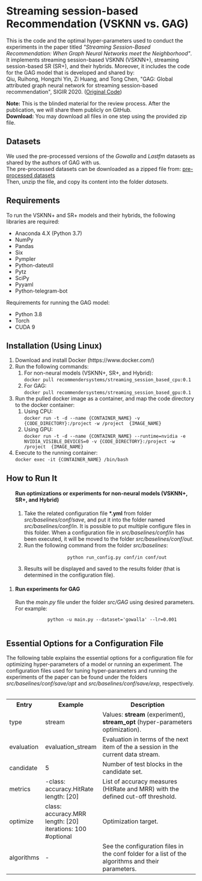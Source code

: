 <h1>Streaming session-based Recommendation (VSKNN vs. GAG)</h1>

This is the code and the optimal hyper-parameters used to conduct the experiments in the paper
titled <i>"Streaming Session-Based Recommendation: When Graph Neural Networks meet the Neighborhood"</i>.
It implements streaming session-based VSKNN (VSKNN+), streaming session-based SR (SR+), and their hybrids. Moreover, it
includes the code for the GAG model that is developed and shared by:
<br>
Qiu, Ruihong, Hongzhi Yin, Zi Huang, and Tong Chen,
"GAG: Global attributed graph neural network for streaming session-based recommendation", SIGIR 2020.
(<a href="https://github.com/RuihongQiu/GAG">Original Code</a>)

<b>Note:</b> This is the blinded material for the review process. After the publication, we will share them publicly on GitHub. <br>
<b>Download:</b> You may download all files in one step using the provided zip file.

<h2>Datasets</h2>
<div>
We used the pre-processed versions of the <i>Gowalla</i> and <i>Lastfm</i> datasets as shared by the authors of GAG with us. 
    <br>The pre-processed datasets can be downloaded as a zipped file from: 
    <a href="https://drive.google.com/file/d/1dBRsh-isQHKPn8GV5jzQnjEevwxmxx8p/view?usp=sharing">pre-processed datasets</a>
    <br> Then, unzip the file, and copy its content into the folder <i>datasets</i>.
</div>

<h2>Requirements</h2>

To run the VSKNN+ and SR+ models and their hybrids, the following libraries are required:

<ul>
    <li>Anaconda 4.X (Python 3.7)</li>
    <li>NumPy</li>
    <li>Pandas</li>
    <li>Six</li>
    <li>Pympler</li>
    <li>Python-dateutil</li>
    <li>Pytz</li>
    <li>SciPy</li>
    <li>Pyyaml</li>
    <li>Python-telegram-bot</li>
</ul>

Requirements for running the GAG model:

<ul>
    <li>Python 3.8</li>
    <li>Torch</li>
    <li>CUDA 9</li>
</ul>

<h2>Installation (Using Linux)</h2>
<ol>
<li> Download and install Docker (https://www.docker.com/) </li>
<li> Run the following commands: 
<ol>
    <li>For non-neural models (VSKNN+, SR+, and Hybrid):<br>
    <code>docker pull recommendersystems/streaming_session_based_cpu:0.1</code></li>
    <li>For GAG:<br>
    <code>docker pull recommendersystems/streaming_session_based_gpu:0.1</code></li>
</ol></li>
<li> Run the pulled docker image as a container, and map the code directory to the docker container:
<br> 
<ol>
    <li>Using CPU:<br>
    <code>docker run -t -d --name {CONTAINER_NAME} -v {CODE_DIRECTORY}:/project -w /project  {IMAGE_NAME}</code></li>
    <li>Using GPU:<br>
    <code>docker run -t -d --name {CONTAINER_NAME} --runtime=nvidia -e NVIDIA_VISIBLE_DEVICES=0 -v {CODE_DIRECTORY}:/project -w /project  {IMAGE_NAME}</code></li>
</ol> 
</li>
<li> Execute to the running container:<br>
<code>docker exec -it {CONTAINER_NAME} /bin/bash</code></li>
</ol>

<h2>How to Run It</h2>
<ol>
    <h4>Run optimizations or experiments for non-neural models (VSKNN+, SR+, and Hybrid)</h4>
    <ol>
        <li>
            Take the related configuration file <b>*.yml</b> from folder <i>src/baselines/conf/save</i>, and
            put it into the folder named <i>src/baselines/conf/in</i>. It is possible to put multiple configure files
            in this folder. When a configuration file in <i>src/baselines/conf/in</i> has been executed,
            it will be moved to the folder <i>src/baselines/conf/out</i>.
        </li>
        <li>
            Run the following command from the folder <i>src/baselines</i>: 
            <br>
            <code>
                python run_config.py conf/in conf/out
            </code>
        </li>    
        <li>
            Results will be displayed and saved to the results folder (that is determined in the configuration file).
        </li>
    </ol>
    </li>
    <li><h4>Run experiments for GAG</h4>
    Run the <i>main.py</i> file under the folder <i>src/GAG</i> using desired parameters. For example:
        <br>
        <code>
            python -u main.py --dataset='gowalla' --lr=0.001
        </code>
    </li>
</ol>


<h2>Essential Options for a Configuration File</h2>
The following table explains the essential options for a configuration file for optimizing hyper-parameters of a model or running an experiment.
The configuration files used for tuning hyper-parameters and running the experiments of the paper can be found under the folders <i>src/baselines/conf/save/opt</i> and <i>src/baselines/conf/save/exp</i>, respectively.
<br><br>
<div>
<div>
    <table class="table table-hover table-bordered">
        <tr>
            <th width="12%" scope="col"> Entry</th>
            <th width="16%" class="conf" scope="col">Example</th>
            <th width="72%" class="conf" scope="col">Description</th>
        </tr>
        <tr>
            <td>type</td>
            <td>stream</td>
            <td>Values: <b>stream</b> (experiment), <b>stream_opt</b> (hyper-parameters optimization).
            </td>
        </tr>
        <tr>
            <td>evaluation</td>
            <td>evaluation_stream</td>
            <td>Evaluation in terms of the next item of the a session in the current data stream.
            </td>
        </tr>
        <tr>
            <td scope="row">candidate</td>
            <td>5</td>
            <td>Number of test blocks in the candidate set.
            </td>
        </tr>
        <tr>
            <td scope="row">metrics</td>
            <td>-class: accuracy.HitRate<br>
                length: [20]
            </td>
            <td>List of accuracy measures (HitRate and MRR) with the defined cut-off threshold.
            </td>
        </tr>
        <tr>
            <td scope="row">optimize</td>
            <td> class: accuracy.MRR <br>
                length: [20]<br>
                iterations: 100 #optional
            </td>
            <td>Optimization target.
            </td>
        </tr>
        <tr>
            <td scope="row">algorithms</td>
            <td>-</td>
            <td>See the configuration files in the conf folder for a list of the
                algorithms and their parameters.<br>
            </td>
        </tr>
    </table>
</div>
</div>

